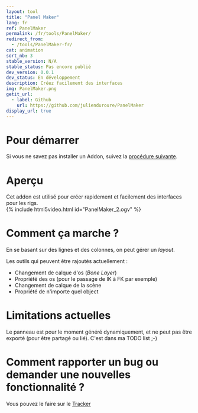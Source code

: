 ```yaml
---
layout: tool
title: "Panel Maker"
lang: fr
ref: PanelMaker
permalink: /fr/tools/PanelMaker/
redirect_from:
  - /tools/PanelMaker-fr/
cat: animation
sort_nb: 3
stable_version: N/A
stable_status: Pas encore publié
dev_version: 0.0.1
dev_status: En développement
description: Créez facilement des interfaces
img: PanelMaker.png
getit_url:
  - label: Github
    url: https://github.com/julienduroure/PanelMaker
display_url: true
---
```


# Pour démarrer
Si vous ne savez pas installer un Addon, suivez la [procédure suivante][1].

# Aperçu

Cet addon est utilisé pour créer rapidement et facilement des interfaces pour les rigs.  
{% include html5video.html id="PanelMaker_2.ogv" %}

# Comment ça marche ?

En se basant sur des lignes et des colonnes, on peut gérer un _layout_.  

Les outils qui peuvent être rajoutés actuellement :
*  Changement de calque d'os (_Bone Layer_)
*  Propriété des os (pour le passage de IK à FK par exemple)
*  Changement de calque de la scène
*  Propriété de n'importe quel object

# Limitations actuelles
Le panneau est pour le moment généré dynamiquement, et ne peut pas être exporté (pour être partagé ou lié). C'est dans ma TODO list ;-)  

# Comment rapporter un bug ou demander une nouvelles fonctionnalité ?
Vous pouvez le faire sur le [Tracker][2]

[1]: {{site.base_url}}/fr/AddonInstallation/
[2]: https://github.com/julienduroure/BleRiFa/issues/
